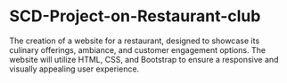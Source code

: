 # SCD-Project-on-Restaurant-club
The creation of a website for a restaurant, designed to showcase its culinary
offerings, ambiance, and customer engagement options. The website will utilize HTML, CSS, and
Bootstrap to ensure a responsive and visually appealing user experience.
